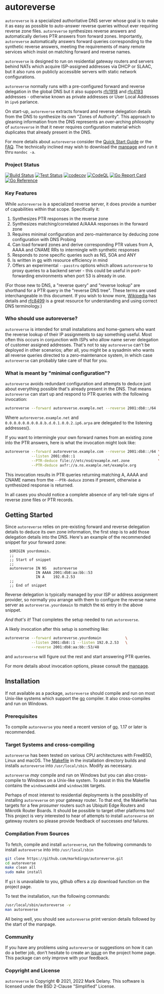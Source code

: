 # autoreverse

`autoreverse` is a specialized authoritative DNS server whose goal is to make it as easy
as possible to auto-answer reverse queries without ever requiring reverse zone files.
`autoreverse` synthesizes reverse answers and automatically derives PTR answers from
forward zones.  Importantly, `autoreverse` automatically answers forward queries
corresponding to the synthetic reverse answers, meeting the requirements of many remote
services which insist on matching forward and reverse names.

`autoreverse` is designed to run on residential gateway routers and servers behind NATs
which acquire ISP-assigned addresses via DHCP or SLAAC, but it also runs on publicly
accessible servers with static network configurations.

`autoreverse` normally runs with a pre-configured forward and reverse delegation in the
global DNS but it also supports [rfc1918](https://datatracker.ietf.org/doc/html/rfc1918)
and [rfc4193](https://datatracker.ietf.org/doc/html/rfc4193) addresses - otherwise known
as private addresses or User Local Addresses in `ipv6` parlance.
     
On start-up, `autoreverse` extracts forward and reverse delegation details from the DNS to
synthesize its own "Zones of Authority". This approach to gleaning information from the
DNS represents an over-arching philosophy of `autoreverse` in that it never requires
configuration material which duplicates that already present in the DNS.

For more details about `autoreverse` consider the [Quick Start Guide](QUICKSTART.md) or
the [FAQ](FAQ.md). The technically inclined may wish to download the
[manpage](autoreverse.8) and run it thru `mandoc -a`.

### Project Status

[![Build Status](https://github.com/markdingo/autoreverse/actions/workflows/build.yml/badge.svg)](https://github.com/markdingo/autoreverse/actions/workflows/build.yml)
[![Test Status](https://github.com/markdingo/autoreverse/actions/workflows/test.yml/badge.svg)](https://github.com/markdingo/autoreverse/actions/workflows/test.yml)
[![codecov](https://codecov.io/gh/markdingo/autoreverse/branch/main/graph/badge.svg?token=211OVOI2AV)](https://codecov.io/gh/markdingo/autoreverse)
[![CodeQL](https://github.com/markdingo/autoreverse/actions/workflows/codeql-analysis.yml/badge.svg)](https://github.com/markdingo/autoreverse/actions/workflows/codeql-analysis.yml)
[![Go Report Card](https://goreportcard.com/badge/github.com/markdingo/autoreverse)](https://goreportcard.com/report/github.com/markdingo/autoreverse)
[![Go Reference](https://pkg.go.dev/badge/github.com/markdingo/autoreverse.svg)](https://pkg.go.dev/github.com/markdingo/autoreverse)

### Key Features

While `autoreverse` is a specialized reverse server, it does provide a number of
capabilities within that scope. Specifically it:


1. Synthesizes PTR responses in the reverse zone
1. Synthesizes matching/correlated A/AAAA responses in the forward zone
1. Requires minimal configuration and zero-maintenance by deducing zone configuration with DNS Probing
2. Can load forward zones and derive corresponding PTR values from A, AAAA and CNAME RRs to intermingle with synthetic responses
4. Responds to zone specific queries such as NS, SOA and ANY
5. Is written in [go](https://golang.org) with resource efficiency in mind
6. Offers an experimental `--passtru` options which allows `autoreverse` to proxy queries to
a backend server - this could be useful in port-forwarding environments when port 53 is
already in use.


(For those new to DNS, a "reverse query" and "reverse lookup" are shorthand for a PTR
query in the "reverse DNS tree". These terms are used interchangeable in this document. If
you wish to know more, [Wikipedia](https://en.wikipedia.org/wiki/Reverse_DNS_lookup) has
details and [rfc8499](https://www.rfc-editor.org/rfc/rfc8499.html) is a great resource for
understanding and using correct DNS terminology.)

### Who should use autoreverse?

`autoreverse` is intended for small installations and home-gamers who want the reverse
lookup of their IP assignments to say something useful. Most often this occurs in
conjunction with ISPs who allow name server delegation of customer assigned
addresses. That's not to say `autoreverse` can't be deployed in other scenarios; after
all, you might be a sysadmin who wants all reverse queries directed to a zero-maintenance
system, in which case `autoreverse` can probably take care of that for you.


### What is meant by "minimal configuration"?

`autoreverse` avoids redundant configuration and attempts to deduce just about everything
possible that's already present in the DNS. That means `autoreverse` can start up and
respond to PTR queries with the following invocation:

```sh
autoreverse --forward autoreverse.example.net --reverse 2001:db8::/64
```

Where `autoreverse.example.net` and `0.0.0.0.0.0.0.0.8.b.d.0.1.0.0.2.ip6.arpa`
are delegated to the listening addresses().


If you want to intermingle your own forward names from an existing zone into the PTR
answers, here is what the invocation might look like:

```sh
autoreverse --forward autoreverse.example.com --reverse 2001:db8::/64 \
            --listen 2001:db8::1                                      \
            --PTR-deduce file:///etc/nsd/example.net.zone             \
            --PTR-deduce axfr://a.ns.example.net/example.org
```

This invocation results in PTR queries returning matching A, AAAA and CNAME names from the
`--PTR-deduce` zones if present, otherwise a synthesized response is returned.

In all cases you should notice a complete absence of any tell-tale signs of reverse zone
files or PTR records.

## Getting Started

Since `autoreverse` relies on pre-existing forward and reverse delegation details to
deduce its own zone information, the first step is to add those delegation details into
the DNS. Here's an example of the recommended snippet for your forward zone:

```
  $ORIGIN yourdomain.
  ;;
  ;; Start of snippet
  ;;
  autoreverse IN NS   autoreverse
              IN AAAA 2001:db8:aa:bb::53
              IN A    192.0.2.53
  ;;
  ;; End of snippet
```

Reverse delegation is typically managed by your ISP or address assignment provider,
so normally you arrange with them to configure the reverse name server as
`autoreverse.yourdomain` to match the `NS` entry in the above snippet.

*And that's it!* That completes the setup needed to run `autoreverse`.

A likely invocation after this setup is something like:

```sh
autoreverse --forward autoreverse.yourdomain           \
            --listen 2001:db8::1 --listen 192.0.2.53   \
            --reverse 2001:db8:aa:bb::53/48
```

and `autoreverse` will figure out the rest and start answering PTR queries.

For more details about invocation options, please consult the [manpage](./MANPAGE.txt).


## Installation

If not available as a package, `autoreverse` should compile and run on most Unix-like
systems which support the [go](https://go.dev) compiler. It also cross-compiles and run on
Windows.


### Prerequisites

To compile `autoreverse` you need a recent version of [go](https://golang.org). 1.17 or
later is recommended.

### Target Systems and cross-compiling

`autoreverse` has been tested on various CPU architectures with FreeBSD, Linux and
macOS. The [Makefile](./Makefile) in the installation directory builds and installs
`autoreverse` into `/usr/local/sbin`. Modify as necessary.

`autoreverse` *may* compile and run on Windows but you can also cross-compile to Windows
on a Unix-like system. To assist in this the Makefile contains the `windowsamd64` and
`windows386` targets.

Perhaps of most interest to residential deployments is the possibility of installing
`autoreverse` on your gateway router. To that end, the Makefile has targets for a
few *prosumer* routers such as Ubiquiti Edge Routers and Mikrotik Router Boards. It should
be possible to target other platforms too! This project is very interested to hear of
attempts to install `autoreverse` on gateway routers so please provide feedback of
successes *and* failures.

### Compilation From Sources

To fetch, compile and install `autoreverse`, run the following commands to install
`autoreverse` into into `/usr/local/sbin`

```sh
git clone https://github.com/markdingo/autoreverse.git
cd autoreverse
make clean all
sudo make install
```

If `git` is unavailable to you, github offers a zip download function on the project page.

To test the installation, run the following commands:

```sh
/usr/local/sbin/autoreverse -v
man autoreverse
```

All being well, you should see `autoreverse` print version details followed by the start
of the manpage.

### Community

If you have any problems using `autoreverse` or suggestions on how it can do a better job,
don't hesitate to create an [issue](https://github.com/markdingo/autoreverse/issues) on
the project home page. This package can only improve with your feedback.

### Copyright and License

`autoreverse` is Copyright :copyright: 2021, 2022 Mark Delany. This software is licensed under
the BSD 2-Clause "Simplified" License.
